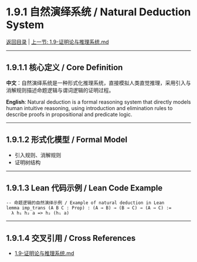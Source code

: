 # 1.9.1 自然演绎系统 / Natural Deduction System

[返回目录](../CONTINUOUS_PROGRESS.md) | [上一节: 1.9-证明论与推理系统.md](1.9-证明论与推理系统.md)

---

## 1.9.1.1 核心定义 / Core Definition

**中文**：自然演绎系统是一种形式化推理系统，直接模拟人类直觉推理，采用引入与消解规则描述命题逻辑与谓词逻辑的证明过程。

**English**: Natural deduction is a formal reasoning system that directly models human intuitive reasoning, using introduction and elimination rules to describe proofs in propositional and predicate logic.

---

## 1.9.1.2 形式化模型 / Formal Model

- 引入规则、消解规则
- 证明树结构

---

## 1.9.1.3 Lean 代码示例 / Lean Code Example

```lean
-- 命题逻辑的自然演绎示例 / Example of natural deduction in Lean
lemma imp_trans (A B C : Prop) : (A → B) → (B → C) → (A → C) :=
  λ h₁ h₂ a => h₂ (h₁ a)
```

---

## 1.9.1.4 交叉引用 / Cross References

- [1.9-证明论与推理系统.md](1.9-证明论与推理系统.md)
